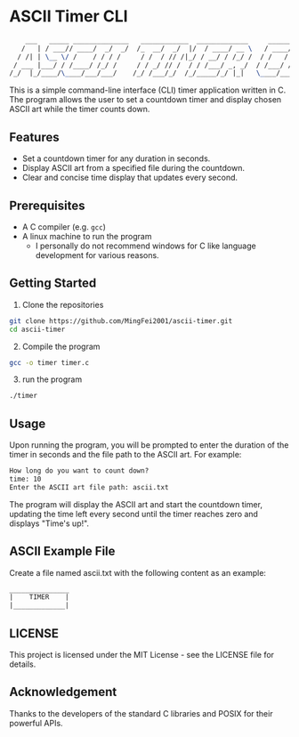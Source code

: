 # ASCII Timer CLI
```latex
    ___   _____ ______________   ____________  _____________     ________    ____
   /   | / ___// ____/  _/  _/  /_  __/  _/  |/  / ____/ __ \   / ____/ /   /  _/
  / /| | \__ \/ /    / / / /     / /  / // /|_/ / __/ / /_/ /  / /   / /    / /
 / ___ |___/ / /____/ /_/ /     / / _/ // /  / / /___/ _, _/  / /___/ /____/ /
/_/  |_/____/\____/___/___/    /_/ /___/_/  /_/_____/_/ |_|   \____/_____/___/
```
This is a simple command-line interface (CLI) timer application written in C. The program allows the user to set a countdown timer and display chosen ASCII art while the timer counts down.

## Features
- Set a countdown timer for any duration in seconds.
- Display ASCII art from a specified file during the countdown.
- Clear and concise time display that updates every second.

## Prerequisites
- A C compiler (e.g. `gcc`)
- A linux machine to run the program
    - I personally do not recommend windows for C like language development for various reasons.

## Getting Started
1. Clone the repositories
```bash
git clone https://github.com/MingFei2001/ascii-timer.git
cd ascii-timer
```
2. Compile the program
```bash
gcc -o timer timer.c
```
3. run the program
```bash
./timer
```

## Usage
Upon running the program, you will be prompted to enter the duration of the timer in seconds and the file path to the ASCII art. For example:
```txt
How long do you want to count down?
time: 10
Enter the ASCII art file path: ascii.txt
```
The program will display the ASCII art and start the countdown timer, updating the time left every second until the timer reaches zero and displays "Time's up!".

## ASCII Example File
Create a file named ascii.txt with the following content as an example:
```txt
_______________
|    TIMER    |
|_____________|
```

## LICENSE
This project is licensed under the MIT License - see the LICENSE file for details.

## Acknowledgement
Thanks to the developers of the standard C libraries and POSIX for their powerful APIs.

